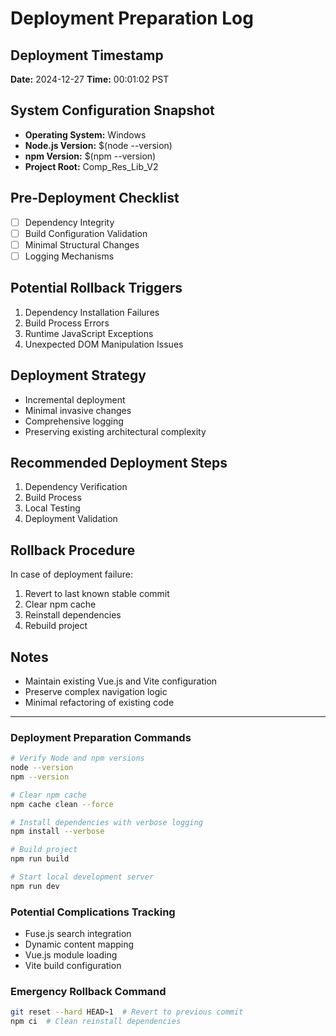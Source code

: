 # Deployment Preparation Log

## Deployment Timestamp
**Date:** 2024-12-27
**Time:** 00:01:02 PST

## System Configuration Snapshot
- **Operating System:** Windows
- **Node.js Version:** $(node --version)
- **npm Version:** $(npm --version)
- **Project Root:** Comp_Res_Lib_V2

## Pre-Deployment Checklist
- [ ] Dependency Integrity
- [ ] Build Configuration Validation
- [ ] Minimal Structural Changes
- [ ] Logging Mechanisms

## Potential Rollback Triggers
1. Dependency Installation Failures
2. Build Process Errors
3. Runtime JavaScript Exceptions
4. Unexpected DOM Manipulation Issues

## Deployment Strategy
- Incremental deployment
- Minimal invasive changes
- Comprehensive logging
- Preserving existing architectural complexity

## Recommended Deployment Steps
1. Dependency Verification
2. Build Process
3. Local Testing
4. Deployment Validation

## Rollback Procedure
In case of deployment failure:
1. Revert to last known stable commit
2. Clear npm cache
3. Reinstall dependencies
4. Rebuild project

## Notes
- Maintain existing Vue.js and Vite configuration
- Preserve complex navigation logic
- Minimal refactoring of existing code

---

### Deployment Preparation Commands
```bash
# Verify Node and npm versions
node --version
npm --version

# Clear npm cache
npm cache clean --force

# Install dependencies with verbose logging
npm install --verbose

# Build project
npm run build

# Start local development server
npm run dev
```

### Potential Complications Tracking
- Fuse.js search integration
- Dynamic content mapping
- Vue.js module loading
- Vite build configuration

### Emergency Rollback Command
```bash
git reset --hard HEAD~1  # Revert to previous commit
npm ci  # Clean reinstall dependencies
```

